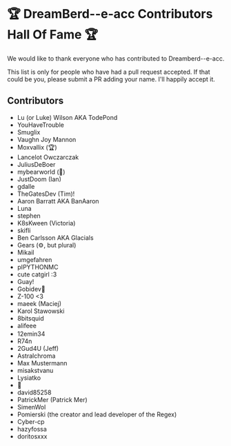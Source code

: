 # 🏆 DreamBerd--e-acc Contributors Hall Of Fame 🏆

We would like to thank everyone who has contributed to Dreamberd--e-acc.

This list is only for people who have had a pull request accepted. If that could be you, please submit a PR adding your name. I'll happily accept it.

## Contributors

- Lu (or Luke) Wilson AKA TodePond
- YouHaveTrouble
- Smuglix
- Vaughn Joy Mannon
- Moxvallix (🏆)
- Lancelot Owczarczak
- JuliusDeBoer
- mybearworld (🐻)
- JustDoom (Ian)
- gdalle
- TheGatesDev (Tim)!
- Aaron Barratt AKA BanAaron
- Luna
- stephen
- K8sKween (Victoria)
- skifli
- Ben Carlsson AKA Glacials
- Gears (⚙️, but plural)
- Mikail
- umgefahren
- pIPYTHONMC
- cute catgirl :3
- Guay!
- Gobidev🐸
- Z-100 <3
- maeek (Maciej)
- Karol Stawowski
- 8bitsquid
- <img alt="alifeee" src="https://github.com/TodePond/DreamBerd - e/acc/assets/13833017/aad115f5-0d9d-4d19-9d07-ef9ef510b3a1" height="16px" width="59px">
- 12emin34
- R74n
- 2Gud4U (Jeff)
- Astralchroma
- Max Mustermann
- misakstvanu
- Lysiatko
- 🍞
- david85258
- PatrickMer (Patrick Mer)
- SimenWol
- Pomierski (the creator and lead developer of the Regex)
- Cyber-cp
- hazyfossa
- doritosxxx
